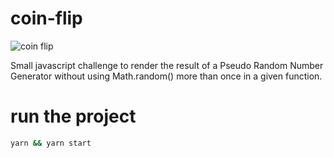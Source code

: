 # coin-flip

![coin flip](https://i.imgur.com/1sQzTld.png)

Small javascript challenge to render the result of a Pseudo Random Number Generator without using Math.random() more than once in a given function.

# run the project
```bash
yarn && yarn start
```
